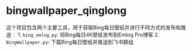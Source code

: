 # bingwallpaper_qinglong
这个项目包含两个主要工具，用于获取Bing每日壁纸并进行不同方式的发布和推送： 1. `bing_emlog.py`: 将Bing每日4K壁纸发布到Emlog Pro博客 2. `BingWallpaper.py`: 下载Bing每日壁纸并推送到飞书群组
